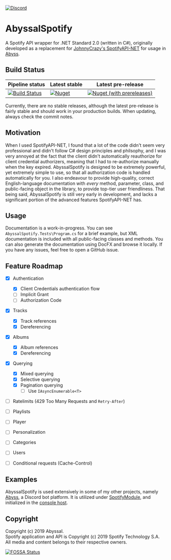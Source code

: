 [![Discord](https://img.shields.io/discord/598437365891203072.svg?style=plastic)](https://discord.gg/RsRps9M)
# AbyssalSpotify
A Spotify API wrapper for .NET Standard 2.0 (written in C#), originally developed as a replacement for [JohnnyCrazy's SpotifyAPI-NET](https://github.com/JohnnyCrazy/SpotifyAPI-NET) for usage in [Abyss](http://github.com/abyssal/Abyss). 
  
## Build Status
| Pipeline status | Latest stable | Latest pre-release |
|---------------------------------------------------------------------------------------------------------------------------------|-------------------------------------------------------------|-----------------------------------------------------------------------------------|
| [![Build Status](https://dev.azure.com/abyssal512/AbyssalSpotify/_apis/build/status/abyssal512.AbyssalSpotify?branchName=master)](https://dev.azure.com/abyssal512/AbyssalSpotify/_build?definitionId=1) | [![Nuget](https://img.shields.io/nuget/v/AbyssalSpotify.svg)](https://www.nuget.org/packages/AbyssalSpotify/) | [![Nuget (with prereleases)](https://img.shields.io/nuget/vpre/AbyssalSpotify.svg)](https://www.nuget.org/packages/AbyssalSpotify/) |  

Currently, there are no stable releases, although the latest pre-release is fairly stable and should work in your production builds. When updating, always check the commit notes. 
  
## Motivation
When I used SpotifyAPI-NET, I found that a lot of the code didn't seem very professional and didn't follow C# design principles and philsophy, and I was very annoyed at the fact that the client didn't automatically reauthorize for client credential authorizers, meaning that I had to re-authorize manually when the key expired. AbyssalSpotify is designed to be extremely powerful, yet extremely simple to use, so that all authorization code is handled automatically for you. I also endeavour to provide high-quality, correct English-language documentation with *every* method, parameter, class, and public-facing object in the library, to provide top-tier user friendliness. 
That being said, AbyssalSpotify is still very early in development, and lacks a significant portion of the advanced features SpotifyAPI-NET has.

## Usage
Documentation is a work-in-progress. You can see `AbyssalSpotify.Tests\Program.cs` for a brief example, 
but XML documentation is included with all public-facing classes and methods. You can also generate the documentation using DocFX and browse it locally. If you have any issues, feel free to open a GitHub issue.

## Feature Roadmap
* [x] Authentication
  * [x] Client Credentials authentication flow
  * [ ] Implicit Grant
  * [ ] Authorization Code
* [x] Tracks
  * [x] Track references
  * [x] Dereferencing
* [x] Albums
  * [x] Album references
  * [x] Dereferencing
* [x] Querying
  * [x] Mixed querying
  * [x] Selective querying
  * [x] Pagination querying
    * [ ] Use `IAsyncEnumerable<T>`

* [ ] Ratelimits (429 Too Many Requests and `Retry-After`)
* [ ] Playlists
* [ ] Player
* [ ] Personalization
* [ ] Categories
* [ ] Users
* [ ] Conditional requests (Cache-Control)


## Examples
AbyssalSpotify is used extensively in some of my other projects, namely [Abyss](https://github.com/abyssal/Abyss), a Discord bot platform. It is utilized under [SpotifyModule](https://github.com/abyssal/Abyss/blob/master/src/Abyss.Core/Modules/SpotifyModule.cs), and initialized in the [console host](https://github.com/abyssal/Abyss/blob/master/src/Abyss.Console/Program.cs#L72).
  
## Copyright  
Copyright (c) 2019 Abyssal.  
Spotify application and API is Copyright (c) 2019 Spotify Technology S.A.   
All media and content belongs to their respective owners.  
  
[![FOSSA Status](https://app.fossa.com/api/projects/git%2Bgithub.com%2Fabyssal512%2FAbyssalSpotify.svg?type=large)](https://app.fossa.com/projects/git%2Bgithub.com%2Fabyssal512%2FAbyssalSpotify?ref=badge_large)
